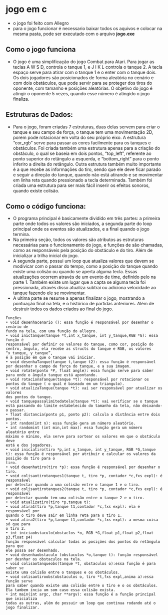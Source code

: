# jogo em c
- o jogo foi feito com Allegro
- para o jogo funcionar é necessario baixar todos os aquivos e colocar na mesma pasta, pode ser executado com o arquivo **jogo.exe**

## Como o jogo funciona
- O jogo é uma simplificação do jogo Combat para Atari. Para jogar as teclas A W S D, controla
o tanque 1, e J I K L controla o tanque 2. A tecla espaço serve para atirar com o tanque 1 e o enter
com o tanque dois. Os dois jogadores são posicionados de forma aleatória no cenário e com dois
obstáculos, que pode servir para se proteger dos tiros do oponente, com tamanho e posições aleatórias.
O objetivo do jogo é atingir o oponente 5 vezes, quando esse número é atingido o jogo finaliza.

## Estruturas de Dados:
- Para o jogo, foram criadas 7 estruturas, duas delas servem para criar o tanque e seu campo de
força, o tanque tem uma movimentação 2D, porem pode rotacionar em volta do seu próprio eixo. A
estrutura “cor_rgb” serve para passar as cores facilmente para os tanques e obstáculos. Foi criada
também uma estrutura apenas para a criação do obstáculo, o qual se baseia em dois pontos, “top_left”,
referente ao ponto superior do retângulo a esquerda, e “bottom_right” para o ponto inferiro a direita
do retângulo. Outra estrutura também muito importante é a que recebe as informações do tiro, sendo
que ele deve ficar parado e seguir a direção do tanque, quando não está atirando e se movimentar em
linha reta quando pressionado a tecla determinada. Também foi criada uma estrutura para ser mais
fácil inserir os efeitos sonoros, quando existe colisão.

## Como o código funciona:
- O programa principal é basicamente dividido em três partes: a primeira parte onde todos os
valores são iniciados, a segunda parte do loop principal onde os eventos são atualizados, e a final
quando o jogo termina.
- Na primeira seção, todos os valores são atributos as estruturas necessárias para o
funcionamento do jogo, e funções de são chamadas, como as responsáveis pela posição do obstáculo
e do tiro. Além de inicializar a trilha inicial do jogo.
- A segunda parte, possui um loop que atualiza valores que devem se modivicar com o passar
do tempo, como a posição do tanque quando existe uma colisão ou quando se aperta alguma tecla. 
Essas atualizações ocorrem através de um evento de time, definido pelo na parte 1. Também existe
um lugar que a capta se alguma tecla foi pressionada, através disso atualiza subtrai ou adiciona
velocidade ao tanque fazendo ele se movimentar.
- A ultima parte se resume a apenas finalizar o jogo, mostrando a pontuação final na tela, e o
histórico de partidas anteriores. Além de destruir todos os dados criados ao final do jogo.
```
Funções
• void desenhacenario (): essa função é responsável por desenhar o cenário de
fundo na tela, com uma função do allegro.
• void inictanque(tanque *t,int x_tanque, int y_tanque,RGB *G): essa função é
responsável por definir os valores do tanque, como cor, posição do centro, ângulo, ela recebe as structs do tanque e RGB, os valores “x_tanque, y_tanque”,
é a posição em que o tanque vai iniciar.
• void desenhaTanque(tanque t,tanque t2): essa função é responsável por desenhar o campo de força do tanque, e a sua imagem.
• void rotate(ponto *P, float angle): essa função serve para saber para onde o ângulo tanque está apontando.
• void rotacionaTanque(tanque *t): responsável por rotacionar os pontos do tanque ( o qual é baseado em um triangulo).
• void atualizaTanque(tanque *t): vai ser responsável por atualizar os valores
dos pontos do tanque.
• void tanquepassalimitedatela(tanque *t): vai verificar se o tanque está passando do limite estabelecido do tamanho da tela, não deixando-o passar.
• float distancia(ponto p1, ponto p2): calcula a distância entre dois pontos.
• int random(int n): essa função gera um número aleatório.
• int randomint (int min,int max): essa função gera um número aleatório entre
máximo e mínimo, ela serve para sortear os valores em que o obstáculo deve
está e dos jogadores.
• void iniciatiro(tiro *p,int x_tanque, int y_tanque, RGB *G,tanque t): essa função é responsável por atribuir e calcular os valores da posição do tiro para o
tiro.
• void desenhatiro(tiro *p): essa função é responsável por desenhar o tiro.
• void colisaotirotanques1(tanque t, tiro *p, contador *c,fxs expl): é responsável
por detectar quando a uma colisão entre o tanque 1 e o tiro.
• void colisaotirotanques2(tanque t, tiro *p, contador *c,fxs expl): é responsável
por detectar quando tem uma colisão entre o tanque 2 e o tiro.
• void atualizatiro(tiro *p,tanque t):
• void atira1(tiro *p,tanque t1,contador *c,fxs expl): ela é responsável por
quando o tiro deve sair em linha reta para o tiro 1.
• void atira2(tiro *p,tanque t1,contador *c,fxs expl): a mesma coisa só que para
o tiro 2.
• int iniciaobstaculo(obstaclos *o, RGB *G,float p1,float p2,float p3,float p4)
função responsável calcular todas as posições dos pontos do retângulo para que
ele possa ser desenhado.
• void desenhaobstaculo (obstaculos *o,tanque t): função responsável por desnhar os obstaculos na tela.
• void colisaotanqueobs(tanque *t, obstaculos o):essa função é para saber se
existe uma colisão entre o tanques e os obstáculos.
• void colisaotiroobs(obstaculos o, tiro *t,fxs expl,anima a):essa função serve
para saber quando existe uma colisão entre o tiro e o os obstáculos. Ela tambem incia um som caso essa colisão exista.
• int main(int argc, char **argv): essa função é a função principal que inicializa
todas as outras, além de possuir um loop que continua rodando até o jogo finalizar.
```
